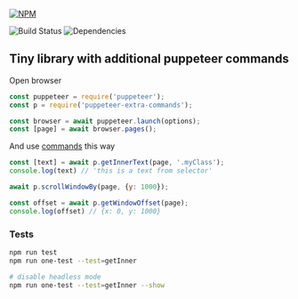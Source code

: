 [![NPM](https://nodei.co/npm/puppeteer-extra-commands.png?downloads=true&stars=true)](https://nodei.co/npm/puppeteer-extra-commands/)

![Build Status](https://travis-ci.org/k03mad/puppeteer-extra-commands.svg?branch=master) ![Dependencies](https://david-dm.org/k03mad/puppeteer-extra-commands.svg)

## Tiny library with additional puppeteer commands

Open browser

```js
const puppeteer = require('puppeteer');
const p = require('puppeteer-extra-commands');

const browser = await puppeteer.launch(options);
const [page] = await browser.pages();
```

And use [commands](https://github.com/k03mad/puppeteer-extra-commands/tree/master/commands) this way

```js
const [text] = await p.getInnerText(page, '.myClass');
console.log(text) // 'this is a text from selector'
```
```js
await p.scrollWindowBy(page, {y: 1000});

const offset = await p.getWindowOffset(page);
console.log(offset) // {x: 0, y: 1000}
```

### Tests

```bash
npm run test
npm run one-test --test=getInner

# disable headless mode
npm run one-test --test=getInner --show
```
